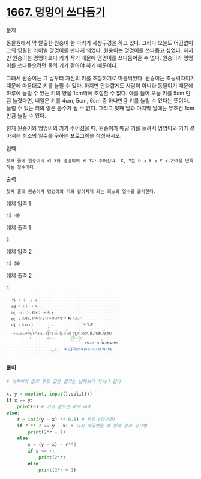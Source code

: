# [1667. 멍멍이 쓰다듬기](https://www.acmicpc.net/problem/1669)

문제

동물원에서 막 탈출한 원숭이 한 마리가 세상구경을 하고 있다. 그러다 오늘도 어김없이 그의 영원한 라이벌 멍멍이를 만나게 되었다. 원숭이는 멍멍이를 쓰다듬고 싶었다. 하지만 원숭이는 멍멍이보다 키가 작기 때문에 멍멍이를 쓰다듬어줄 수 없다. 원숭이가 멍멍이를 쓰다듬으려면 둘의 키가 같아야 하기 때문이다.

그래서 원숭이는 그 날부터 자신의 키를 조절하기로 마음먹었다. 원숭이는 초능력자이기 때문에 마음대로 키를 늘릴 수 있다. 하지만 안타깝게도 사람이 아니라 동물이기 때문에 하루에 늘릴 수 있는 키의 양을 1cm밖에 조절할 수 없다. 예를 들어 오늘 키를 5cm 만큼 늘렸다면, 내일은 키를 4cm, 5cm, 6cm 중 하나만큼 키를 늘릴 수 있다는 뜻이다. 늘릴 수 있는 키의 양은 음수가 될 수 없다. 그리고 첫째 날과 마지막 날에는 무조건 1cm 만큼 늘릴 수 있다.

현재 원숭이와 멍멍이의 키가 주어졌을 때, 원숭이가 매일 키를 늘려서 멍멍이와 키가 같아지는 최소의 일수를 구하는 프로그램을 작성하시오.


입력

    첫째 줄에 원숭이의 키 X와 멍멍이의 키 Y가 주어진다. X, Y는 0 ≤ X ≤ Y < 231을 만족하는 정수이다.

출력

    첫째 줄에 원숭이가 멍멍이의 키와 같아지게 되는 최소의 일수를 출력한다.

예제 입력 1 

    45 49

예제 출력 1 

    3

예제 입력 2 

    45 50

예제 출력 2 

    4

<img src="./img/1669.jpg" width="60%">

#### 풀이

```python
# 키차이의 값의 루트 값은 걸리는 날짜보다 작거나 같다

x, y = map(int, input().split())
if x == y:
    print(0) # 키가 같으면 바로 out
else:
    r = int((y - x) ** 0.5) # 루트 (정수화)
    if r ** 2 == y - x: # 다시 제곱했을 때 원래 값과 같으면
        print(2*r - 1) 
    else:
        s = (y - x) - r**2
        if s <= r:
            print(2*r)
        else:
            print(2*r + 1)
```